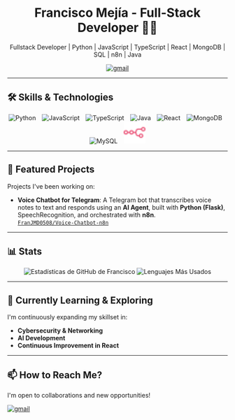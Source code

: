 <div align="center">
  <h1>Francisco Mejía - Full-Stack Developer 👨‍💻</h1>
  <p align="center"> Fullstack Developer | Python | JavaScript | TypeScript | React | MongoDB | SQL | n8n | Java</p>
  <a href="mailto:franjmd0508@gmail.com" >
    <img src="https://skillicons.dev/icons?i=gmail" alt="gmail" />
  </a>
</div>

---

## 🛠️ Skills & Technologies

<p align="center">
  <img src="https://skillicons.dev/icons?i=py" alt="Python" width="50" height="50" style="margin-right: 10px;" />
  <img src="https://skillicons.dev/icons?i=js" alt="JavaScript" width="50" height="50" style="margin-right: 10px;" />
  <img src="https://skillicons.dev/icons?i=ts" alt="TypeScript" width="50" height="50" style="margin-right: 10px;" />
  <img src="https://skillicons.dev/icons?i=java" alt="Java" width="50" height="50" style="margin-right: 10px;" />
  <img src="https://skillicons.dev/icons?i=react" alt="React" width="50" height="50" style="margin-right: 10px;" />
  <img src="https://skillicons.dev/icons?i=mongodb" alt="MongoDB" width="50" height="50" style="margin-right: 10px;" />
  <img src="https://skillicons.dev/icons?i=mysql" alt="MySQL" width="50" height="50" style="margin-right: 10px;" />
  <img src="n8n-color.svg" alt="n8n" width="50" height="50"/>
</p>

---

## 💼 Featured Projects

Projects I've been working on:

-  **Voice Chatbot for Telegram**: A Telegram bot that transcribes voice notes to text and responds using an **AI Agent**, built with **Python (Flask)**, SpeechRecognition, and orchestrated with **n8n**.  
  [`FranJMD0508/Voice-Chatbot-n8n`](https://github.com/FranJMD0508/Voice-Chabot-n8n.git)

---

## 📊 Stats
<p align="center">
  <img src="https://github-readme-stats.vercel.app/api?username=FranJMD0508&show_icons=true&theme=synthwave&hide_border=true" alt="Estadísticas de GitHub de Francisco" width="56%" />
  <img src="https://github-readme-stats.vercel.app/api/top-langs/?username=FranJMD0508&layout=compact&theme=synthwave&hide_border=true" alt="Lenguajes Más Usados" width="42.5%" />
</p>

---

## 🌱 Currently Learning & Exploring

I'm continuously expanding my skillset in:

-   **Cybersecurity & Networking**
-   **AI Development**
-   **Continuous Improvement in React**

---

## 📫 How to Reach Me?

I'm open to collaborations and new opportunities!

<p align="left">
  <a href="mailto:franjmd0508@gmail.com" >
    <img src="https://skillicons.dev/icons?i=gmail" alt="gmail" />
  </a>
</p>

